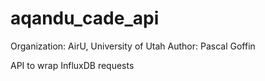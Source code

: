 # aqandu_cade_api

Organization: AirU, University of Utah
Author: Pascal Goffin

API to wrap InfluxDB requests

